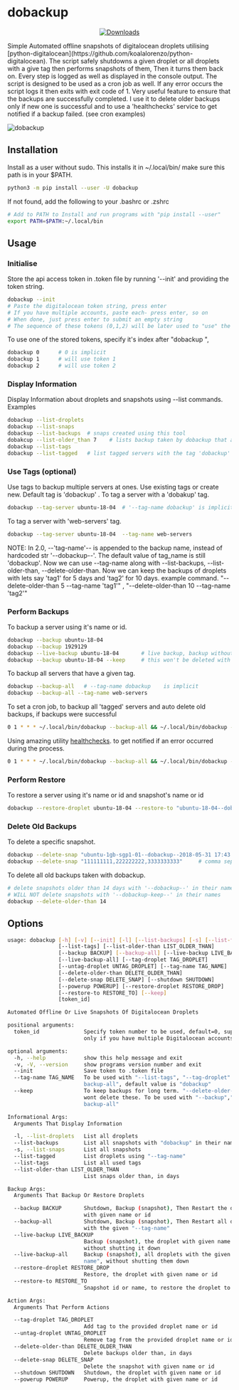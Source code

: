 # dobackup
<p align="center">
<a href="https://pepy.tech/project/dobackup"><img alt="Downloads" src="https://pepy.tech/badge/dobackup"></a> </p>
Simple Automated offline snapshots of digitalocean droplets utilising [python-digitalocean](https://github.com/koalalorenzo/python-digitalocean).
The script safely shutdowns a given droplet or all droplets with a give tag then performs snapshots of them, Then
it turns them back on. Every step is logged as well as displayed in the console output.
The script is designed to be used as a cron job as well. If any error occurs the script logs it then exits with
exit code of 1. Very useful feature to ensure that the backups are successfully completed. I use it to delete older
backups only if new one is successful and to use a 'healthchecks' service to get notified if a backup failed.
(see cron examples)

![dobackup](https://user-images.githubusercontent.com/8462091/67843798-96c57d00-faf4-11e9-8ce1-5596bf422a44.gif)

## Installation
Install as a user without sudo. This installs it in ~/.local/bin/ make sure this path is in your $PATH.
``` bash
python3 -m pip install --user -U dobackup
```
If not found, add the following to your .bashrc or .zshrc
``` bash
# Add to PATH to Install and run programs with "pip install --user"
export PATH=$PATH:~/.local/bin
```

## Usage

### Initialise
Store the api access token in .token file by running '--init' and providing the token string.
``` bash
dobackup --init
# Paste the digitalocean token string, press enter
# If you have multiple accounts, paste each- press enter, so on
# When done, just press enter to submit an empty string
# The sequence of these tokens (0,1,2) will be later used to "use" the tokens
```
To use one of the stored tokens, specify it's index after "dobackup ",
``` bash
dobackup 0      # 0 is implicit
dobackup 1      # will use token 1
dobackup 2      # will use token 2
```

### Display Information
Display Information about droplets and snapshots using --list commands.
Examples
``` bash
dobackup --list-droplets
dobackup --list-snaps
dobackup --list-backups  # snaps created using this tool
dobakcup --list-older_than 7    # lists backup taken by dobackup that are older than 7 days
dobackup --list-tags
dobackup --list-tagged   # list tagged servers with the tag 'dobackup'

```

### Use Tags (optional)
Use tags to backup multiple servers at ones. Use existing tags or create new.
Default tag is 'dobackup' .
To tag a server with a 'dobakup' tag.
``` bash
dobackup --tag-server ubuntu-18-04  # '--tag-name dobackup' is implicit
```
To tag a server with 'web-servers' tag.
``` bash
dobackup --tag-server ubuntu-18-04  --tag-name web-servers
```
NOTE: In 2.0, --'tag-name'-- is appended to the backup name, instead of hardcoded str '--dobackup--'.
The default value of tag_name is still 'dobackup'. Now we can use --tag-name along with --list-backups, --list-older-than,
--delete-older-than. Now we can keep the backups of droplets with lets say 'tag1' for 5 days and 'tag2' for 10 days.
example command. "--delete-older-than 5 --tag-name 'tag1'" ,   "--delete-older-than 10 --tag-name 'tag2'"


### Perform Backups
To backup a server using it's name or id.
``` bash
dobackup --backup ubuntu-18-04
dobackup --backup 1929129
dobackup --live-backup ubuntu-18-04       # live backup, backup without shutting down the vm
dobackup --backup ubuntu-18-04 --keep     # this won't be deleted with '--delete-older-than'
```

To backup all servers that have a given tag.
``` bash
dobackup --backup-all   # --tag-name dobackup    is implicit
dobackup --backup-all --tag-name web-servers
```
To set a cron job, to backup all 'tagged' servers and auto delete old backups, if backups were successful
``` bash
0 1 * * * ~/.local/bin/dobackup --backup-all && ~/.local/bin/dobackup --delete-older-than 7
```

Using amazing utility [healthchecks](https://github.com/healthchecks/healthchecks). to get notified if an error occurred during the process.
``` bash
0 1 * * * ~/.local/bin/dobackup --backup-all && ~/.local/bin/dobackup --delete-older-than 7 && wget -O/dev/null https://hc-ping.com/your-string
```

### Perform Restore
To restore a server using it's name or id and snapshot's name or id
``` bash
dobackup --restore-droplet ubuntu-18-04 --restore-to "ubuntu-18-04--dobackup--2018-06-01 14:36:07"
```

### Delete Old Backups
To delete a specific snapshot.
``` bash
dobackup --delete-snap "ubuntu-1gb-sgp1-01--dobackup--2018-05-31 17:43:11"   # put snap name or id
dobackup --delete-snap "111111111,222222222,3333333333"     # comma seperated multiple ids or names
```

To delete all old backups taken with dobackup.
``` bash
# delete snapshots older than 14 days with '--dobackup--' in their names
# WILL NOT delete snapshots with '--dobackup-keep--' in their names
dobackup --delete-older-than 14
```

## Options

``` bash
usage: dobackup [-h] [-v] [--init] [-l] [--list-backups] [-s] [--list-tagged]
                [--list-tags] [--list-older-than LIST_OLDER_THAN]
                [--backup BACKUP] [--backup-all] [--live-backup LIVE_BACKUP]
                [--live-backup-all] [--tag-droplet TAG_DROPLET]
                [--untag-droplet UNTAG_DROPLET] [--tag-name TAG_NAME]
                [--delete-older-than DELETE_OLDER_THAN]
                [--delete-snap DELETE_SNAP] [--shutdown SHUTDOWN]
                [--powerup POWERUP] [--restore-droplet RESTORE_DROP]
                [--restore-to RESTORE_TO] [--keep]
                [token_id]

Automated Offline Or Live Snapshots Of Digitalocean Droplets

positional arguments:
  token_id              Specify token number to be used, default=0, supply
                        only if you have multiple Digitalocean accounts

optional arguments:
  -h, --help            show this help message and exit
  -v, -V, --version     show programs version number and exit
  --init                Save token to .token file
  --tag-name TAG_NAME   To be used with "--list-tags", "--tag-droplet" and "--
                        backup-all", default value is "dobackup"
  --keep                To keep backups for long term. "--delete-older-than"
                        wont delete these. To be used with "--backup","--
                        backup-all"

Informational Args:
  Arguments That Display Information

  -l, --list-droplets   List all droplets
  --list-backups        List all snapshots with "dobackup" in their name
  -s, --list-snaps      List all snapshots
  --list-tagged         List droplets using "--tag-name"
  --list-tags           List all used tags
  --list-older-than LIST_OLDER_THAN
                        List snaps older than, in days

Backup Args:
  Arguments That Backup Or Restore Droplets

  --backup BACKUP       Shutdown, Backup (snapshot), Then Restart the droplet
                        with given name or id
  --backup-all          Shutdown, Backup (snapshot), Then Restart all droplets
                        with the given "--tag-name"
  --live-backup LIVE_BACKUP
                        Backup (snapshot), the droplet with given name or id,
                        without shutting it down
  --live-backup-all     Backup (snapshot), all droplets with the given "--tag-
                        name", without shutting them down
  --restore-droplet RESTORE_DROP
                        Restore, the droplet with given name or id
  --restore-to RESTORE_TO
                        Snapshot id or name, to restore the droplet to

Action Args:
  Arguments That Perform Actions

  --tag-droplet TAG_DROPLET
                        Add tag to the provided droplet name or id
  --untag-droplet UNTAG_DROPLET
                        Remove tag from the provided droplet name or id
  --delete-older-than DELETE_OLDER_THAN
                        Delete backups older than, in days
  --delete-snap DELETE_SNAP
                        Delete the snapshot with given name or id
  --shutdown SHUTDOWN   Shutdown, the droplet with given name or id
  --powerup POWERUP     Powerup, the droplet with given name or id

```
